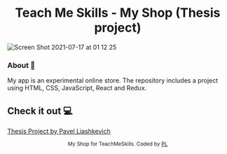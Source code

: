 <h1 align="center">Teach Me Skills - My Shop (Thesis project)</h1>

![Screen Shot 2021-07-17 at 01 12 25](https://user-images.githubusercontent.com/75558987/126013329-a5659460-789b-4638-b240-f3291c8d4a5c.png)

### About 🔧 ###
My app is an experimental online store.
The repository includes a project using HTML, CSS, JavaScript, React and Redux.

## Check it out 💻 ##
[Thesis Project by Pavel Liashkevich](https://73b0cf20.teach-me-skills-thesis-project.pages.dev)

<div align="center">
<sub>My Shop for TeachMeSkills. Coded by 
  <a href="https://github.com/PavelLiashkevich">PL</a>
  </a>
</div>


